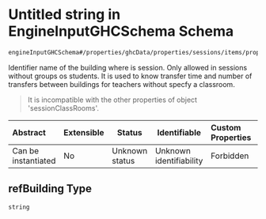 # Untitled string in EngineInputGHCSchema Schema

```txt
engineInputGHCSchema#/properties/ghcData/properties/sessions/items/properties/sessionClassRooms/properties/refBuilding
```

Identifier name of the building where is session. Only allowed in sessions without groups os students. It is used to know transfer time and number of transfers between buildings for teachers without specfy a classroom.


> It is incompatible with the other properties of object 'sessionClassRooms'.
>

| Abstract            | Extensible | Status         | Identifiable            | Custom Properties | Additional Properties | Access Restrictions | Defined In                                                         |
| :------------------ | ---------- | -------------- | ----------------------- | :---------------- | --------------------- | ------------------- | ------------------------------------------------------------------ |
| Can be instantiated | No         | Unknown status | Unknown identifiability | Forbidden         | Allowed               | none                | [ghc.schema.json\*](../out/ghc.schema.json "open original schema") |

## refBuilding Type

`string`
